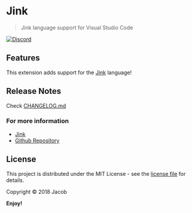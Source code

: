 # Jink

> Jink language support for Visual Studio Code

[![Discord](https://img.shields.io/discord/365599795886161941.svg)](https://discord.gg/cWzcQz2)

## Features

This extension adds support for the [Jink](https://github.com/jink-lang/jink) language!

## Release Notes

Check [CHANGELOG.md](https://github.com/jink-lang/jink-vscode/blob/master/CHANGELOG.md)

### For more information

* [Jink](https://github.com/jink-lang/jink)
* [Github Repository](https://github.com/jink-lang/jink-vscode)

## License

This project is distributed under the MIT License - see the [license file](LICENSE) for details.

Copyright © 2018 Jacob

**Enjoy!**
